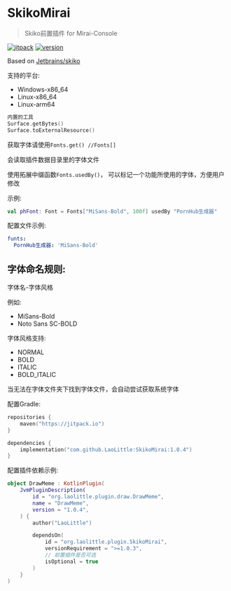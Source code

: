 # SkikoMirai
> Skiko前置插件 for Mirai-Console

[![jitpack](https://jitpack.io/v/LaoLittle/SkikoMirai.svg)](https://jitpack.io/#LaoLittle/SkikoMirai)
[![version](https://img.shields.io/badge/dynamic/json.svg?color=cyan&label=latest%20version&query=$.tag_name&url=https://github.com/LaoLittle/SkikoMirai/releases/latest)](https://github.com/LaoLittle/SkikoMirai/releases/latest)

Based on [Jetbrains/skiko](https://github.com/JetBrains/skiko)

支持的平台:
- Windows-x86_64
- Linux-x86_64
- Linux-arm64

```kotlin
内置的工具
Surface.getBytes()
Surface.toExternalResource()
```

获取字体请使用`Fonts.get() //Fonts[]`

会读取插件数据目录里的字体文件

使用拓展中缀函数`Fonts.usedBy()`，
可以标记一个功能所使用的字体，方便用户修改

示例: 
```kotlin
val phFont: Font = Fonts["MiSans-Bold", 100f] usedBy "PornHub生成器"
```

配置文件示例:
```yaml
funts:
  PornHub生成器: 'MiSans-Bold'
```

## 字体命名规则: 
字体名-字体风格

例如:
- MiSans-Bold
- Noto Sans SC-BOLD

字体风格支持: 
- NORMAL
- BOLD
- ITALIC
- BOLD_ITALIC

当无法在字体文件夹下找到字体文件，会自动尝试获取系统字体

配置Gradle: 
```kotlin
repositories {
    maven("https://jitpack.io")
}

dependencies {
    implementation("com.github.LaoLittle:SkikoMirai:1.0.4")
}
```

配置插件依赖示例: 
```kotlin
object DrawMeme : KotlinPlugin(
    JvmPluginDescription(
        id = "org.laolittle.plugin.draw.DrawMeme",
        name = "DrawMeme",
        version = "1.0.4",
    ) {
        author("LaoLittle")

        dependsOn(
            id = "org.laolittle.plugin.SkikoMirai",
            versionRequirement = ">=1.0.3",
            // 前置插件是否可选
            isOptional = true
        )
    }
)
```